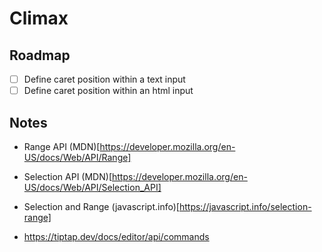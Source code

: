 # Climax

## Roadmap

-   [ ] Define caret position within a text input
-   [ ] Define caret position within an html input

## Notes

-   Range API (MDN)[https://developer.mozilla.org/en-US/docs/Web/API/Range]
-   Selection API (MDN)[https://developer.mozilla.org/en-US/docs/Web/API/Selection_API]
-   Selection and Range (javascript.info)[https://javascript.info/selection-range]

-   https://tiptap.dev/docs/editor/api/commands
